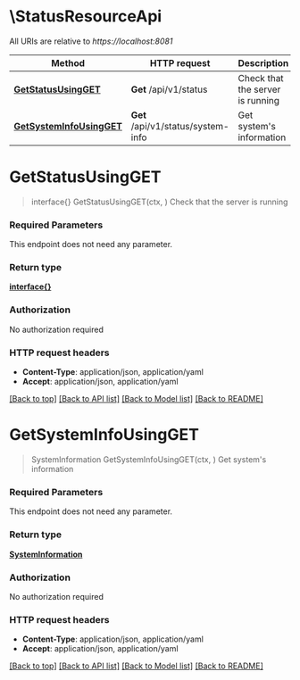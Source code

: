 # \StatusResourceApi

All URIs are relative to *https://localhost:8081*

Method | HTTP request | Description
------------- | ------------- | -------------
[**GetStatusUsingGET**](StatusResourceApi.md#GetStatusUsingGET) | **Get** /api/v1/status | Check that the server is running
[**GetSystemInfoUsingGET**](StatusResourceApi.md#GetSystemInfoUsingGET) | **Get** /api/v1/status/system-info | Get system&#39;s information


# **GetStatusUsingGET**
> interface{} GetStatusUsingGET(ctx, )
Check that the server is running

### Required Parameters
This endpoint does not need any parameter.

### Return type

[**interface{}**](interface{}.md)

### Authorization

No authorization required

### HTTP request headers

 - **Content-Type**: application/json, application/yaml
 - **Accept**: application/json, application/yaml

[[Back to top]](#) [[Back to API list]](../README.md#documentation-for-api-endpoints) [[Back to Model list]](../README.md#documentation-for-models) [[Back to README]](../README.md)

# **GetSystemInfoUsingGET**
> SystemInformation GetSystemInfoUsingGET(ctx, )
Get system's information

### Required Parameters
This endpoint does not need any parameter.

### Return type

[**SystemInformation**](SystemInformation.md)

### Authorization

No authorization required

### HTTP request headers

 - **Content-Type**: application/json, application/yaml
 - **Accept**: application/json, application/yaml

[[Back to top]](#) [[Back to API list]](../README.md#documentation-for-api-endpoints) [[Back to Model list]](../README.md#documentation-for-models) [[Back to README]](../README.md)

